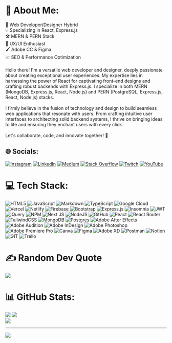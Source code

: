 # 💫 About Me:
🚀 Web Developer/Designer Hybrid<br>💡 Specializing in React, Express.js<br>🛠️ MERN & PERN Stack<br>🎨 UX/UI Enthusiast<br>🖌️ Adobe CC & Figma<br>📈 SEO & Performance Optimization <br><br>Hello there! I'm a versatile web developer and designer, deeply passionate about creating exceptional user experiences. My expertise lies in harnessing the power of React for captivating front-end designs and crafting robust backends with Express.js. I specialize in both MERN (MongoDB, Express.js, React, Node.js) and PERN (PostgreSQL, Express.js, React, Node.js) stacks.<br><br>I firmly believe in the fusion of technology and design to build seamless web applications that resonate with users. From crafting intuitive user interfaces to architecting solid backend systems, I thrive on bringing ideas to life and ensuring they enchant users with every click.<br><br>Let's collaborate, code, and innovate together! 🌟


## 🌐 Socials:
[![Instagram](https://img.shields.io/badge/Instagram-%23E4405F.svg?logo=Instagram&logoColor=white)](https://instagram.com/freudinsky) [![LinkedIn](https://img.shields.io/badge/LinkedIn-%230077B5.svg?logo=linkedin&logoColor=white)](https://linkedin.com/in/tifuchs) [![Medium](https://img.shields.io/badge/Medium-12100E?logo=medium&logoColor=white)](https://medium.com/@timo-fuchs) [![Stack Overflow](https://img.shields.io/badge/-Stackoverflow-FE7A16?logo=stack-overflow&logoColor=white)](https://stackoverflow.com/users/22055673) [![Twitch](https://img.shields.io/badge/Twitch-%239146FF.svg?logo=Twitch&logoColor=white)](https://twitch.tv/freudinsky) [![YouTube](https://img.shields.io/badge/YouTube-%23FF0000.svg?logo=YouTube&logoColor=white)](https://youtube.com/@UCKAJzoBfceSVRMd5amlilqg) 

# 💻 Tech Stack:
![HTML5](https://img.shields.io/badge/html5-%23E34F26.svg?style=flat-square&logo=html5&logoColor=white) ![JavaScript](https://img.shields.io/badge/javascript-%23323330.svg?style=flat-square&logo=javascript&logoColor=%23F7DF1E) ![Markdown](https://img.shields.io/badge/markdown-%23000000.svg?style=flat-square&logo=markdown&logoColor=white) ![TypeScript](https://img.shields.io/badge/typescript-%23007ACC.svg?style=flat-square&logo=typescript&logoColor=white) ![Google Cloud](https://img.shields.io/badge/Google%20Cloud-%234285F4.svg?style=flat-square&logo=google-cloud&logoColor=white) ![Vercel](https://img.shields.io/badge/vercel-%23000000.svg?style=flat-square&logo=vercel&logoColor=white) ![Netlify](https://img.shields.io/badge/netlify-%23000000.svg?style=flat-square&logo=netlify&logoColor=#00C7B7) ![Firebase](https://img.shields.io/badge/firebase-%23039BE5.svg?style=flat-square&logo=firebase) ![Bootstrap](https://img.shields.io/badge/bootstrap-%23563D7C.svg?style=flat-square&logo=bootstrap&logoColor=white) ![Express.js](https://img.shields.io/badge/express.js-%23404d59.svg?style=flat-square&logo=express&logoColor=%2361DAFB) ![Insomnia](https://img.shields.io/badge/Insomnia-black?style=flat-square&logo=insomnia&logoColor=5849BE) ![JWT](https://img.shields.io/badge/JWT-black?style=flat-square&logo=JSON%20web%20tokens) ![jQuery](https://img.shields.io/badge/jquery-%230769AD.svg?style=flat-square&logo=jquery&logoColor=white) ![NPM](https://img.shields.io/badge/NPM-%23000000.svg?style=flat-square&logo=npm&logoColor=white) ![Next JS](https://img.shields.io/badge/Next-black?style=flat-square&logo=next.js&logoColor=white) ![NodeJS](https://img.shields.io/badge/node.js-6DA55F?style=flat-square&logo=node.js&logoColor=white) ![GitHub](https://img.shields.io/badge/GitHub-%23121011.svg?style=flat-square&logo=github&logoColor=white) ![React](https://img.shields.io/badge/react-%2320232a.svg?style=flat-square&logo=react&logoColor=%2361DAFB) ![React Router](https://img.shields.io/badge/React_Router-CA4245?style=flat-square&logo=react-router&logoColor=white) ![TailwindCSS](https://img.shields.io/badge/tailwindcss-%2338B2AC.svg?style=flat-square&logo=tailwind-css&logoColor=white) ![MongoDB](https://img.shields.io/badge/MongoDB-%234ea94b.svg?style=flat-square&logo=mongodb&logoColor=white) ![Postgres](https://img.shields.io/badge/postgres-%23316192.svg?style=flat-square&logo=postgresql&logoColor=white) ![Adobe After Effects](https://img.shields.io/badge/Adobe%20After%20Effects-9999FF.svg?style=flat-square&logo=Adobe%20After%20Effects&logoColor=white) ![Adobe Audition](https://img.shields.io/badge/Adobe%20Audition-9999FF.svg?style=flat-square&logo=Adobe%20Audition&logoColor=white) ![Adobe InDesign](https://img.shields.io/badge/Adobe%20InDesign-49021F?style=flat-square&logo=adobeindesign&logoColor=white) ![Adobe Photoshop](https://img.shields.io/badge/adobephotoshop-%2331A8FF.svg?style=flat-square&logo=adobephotoshop&logoColor=white) ![Adobe Premiere Pro](https://img.shields.io/badge/Adobe%20Premiere%20Pro-9999FF.svg?style=flat-square&logo=Adobe%20Premiere%20Pro&logoColor=white) ![Canva](https://img.shields.io/badge/Canva-%2300C4CC.svg?style=flat-square&logo=Canva&logoColor=white) 	![Figma](https://img.shields.io/badge/figma-%23F24E1E.svg?style=flat-square&logo=figma&logoColor=white) ![Adobe XD](https://img.shields.io/badge/Adobe%20XD-470137?style=flat-square&logo=Adobe%20XD&logoColor=#FF61F6) ![Postman](https://img.shields.io/badge/Postman-FF6C37?style=flat-square&logo=postman&logoColor=white) ![Notion](https://img.shields.io/badge/Notion-%23000000.svg?style=flat-square&logo=notion&logoColor=white) ![GIT](https://img.shields.io/badge/Git-fc6d26?style=flat-square&logo=git&logoColor=white) ![Trello](https://img.shields.io/badge/Trello-%23026AA7.svg?style=flat-square&logo=Trello&logoColor=white)

# ✍️ Random Dev Quote
![](https://quotes-github-readme.vercel.app/api?type=horizontal&theme=radical)

# 📊 GitHub Stats:
![](https://github-readme-stats.vercel.app/api?username=freudinsky&theme=tokyonight&hide_border=true&include_all_commits=false&count_private=false) ![](https://github-readme-streak-stats.herokuapp.com/?user=freudinsky&theme=tokyonight&hide_border=true)<br/>
![](https://github-readme-stats.vercel.app/api/top-langs/?username=freudinsky&theme=tokyonight&hide_border=true&include_all_commits=false&count_private=false&layout=compact)
<br/>

---
[![](https://visitcount.itsvg.in/api?id=freudinsky&icon=0&color=0)](https://visitcount.itsvg.in)

<!-- Proudly created with GPRM ( https://gprm.itsvg.in ) -->
